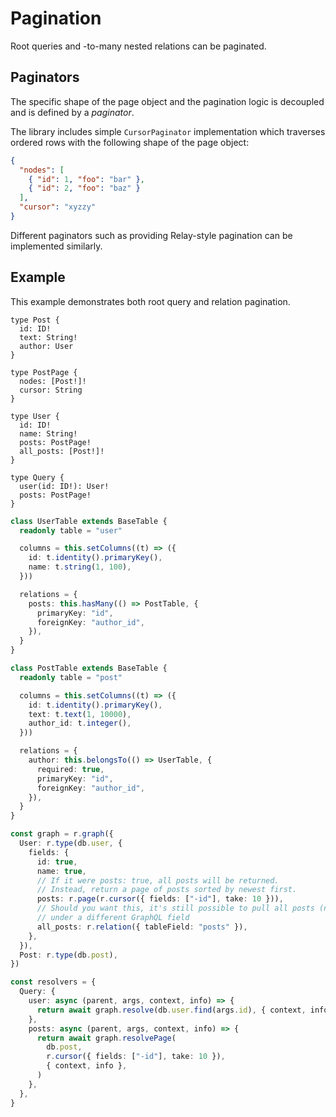 # Pagination

Root queries and -to-many nested relations can be paginated.

## Paginators

The specific shape of the page object and the pagination logic is decoupled and is defined by a _paginator_.

The library includes simple `CursorPaginator` implementation which traverses ordered rows with the following shape of the page object:

```json
{
  "nodes": [
    { "id": 1, "foo": "bar" },
    { "id": 2, "foo": "baz" }
  ],
  "cursor": "xyzzy"
}
```

Different paginators such as providing Relay-style pagination can be implemented similarly.

## Example

This example demonstrates both root query and relation pagination.

```gql
type Post {
  id: ID!
  text: String!
  author: User
}

type PostPage {
  nodes: [Post!]!
  cursor: String
}

type User {
  id: ID!
  name: String!
  posts: PostPage!
  all_posts: [Post!]!
}

type Query {
  user(id: ID!): User!
  posts: PostPage!
}
```

```ts
class UserTable extends BaseTable {
  readonly table = "user"

  columns = this.setColumns((t) => ({
    id: t.identity().primaryKey(),
    name: t.string(1, 100),
  }))

  relations = {
    posts: this.hasMany(() => PostTable, {
      primaryKey: "id",
      foreignKey: "author_id",
    }),
  }
}

class PostTable extends BaseTable {
  readonly table = "post"

  columns = this.setColumns((t) => ({
    id: t.identity().primaryKey(),
    text: t.text(1, 10000),
    author_id: t.integer(),
  }))

  relations = {
    author: this.belongsTo(() => UserTable, {
      required: true,
      primaryKey: "id",
      foreignKey: "author_id",
    }),
  }
}

const graph = r.graph({
  User: r.type(db.user, {
    fields: {
      id: true,
      name: true,
      // If it were posts: true, all posts will be returned.
      // Instead, return a page of posts sorted by newest first.
      posts: r.page(r.cursor({ fields: ["-id"], take: 10 })),
      // Should you want this, it's still possible to pull all posts (non-paginated)
      // under a different GraphQL field
      all_posts: r.relation({ tableField: "posts" }),
    },
  }),
  Post: r.type(db.post),
})

const resolvers = {
  Query: {
    user: async (parent, args, context, info) => {
      return await graph.resolve(db.user.find(args.id), { context, info })
    },
    posts: async (parent, args, context, info) => {
      return await graph.resolvePage(
        db.post,
        r.cursor({ fields: ["-id"], take: 10 }),
        { context, info },
      )
    },
  },
}
```
